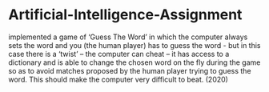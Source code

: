 # Artificial-Intelligence-Assignment

implemented a game of ‘Guess The Word’ in which the computer always sets the word and you (the human player) has to guess the word - but in this case there is a ‘twist’ – the computer can cheat – it has access to a dictionary and is able to change the chosen word on the fly during the game so as to avoid matches proposed by the human player trying to guess the word. This should make the computer very difficult to beat. (2020)

